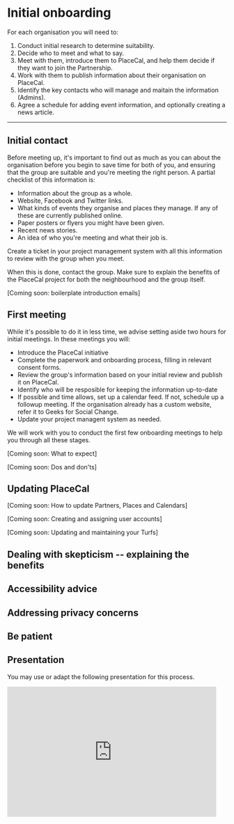 # Initial onboarding

For each organisation you will need to:

 1. Conduct initial research to determine suitability.
 1. Decide who to meet and what to say.
 1. Meet with them, introduce them to PlaceCal, and help them decide if they want to join the Partnership.
 1. Work with them to publish information about their organisation on PlaceCal.
 1. Identify the key contacts who will manage and maitain the information (Admins).
 1. Agree a schedule for adding event information, and optionally creating a news article.

---

## Initial contact

Before meeting up, it's important to find out as much as you can about the organisation before you begin to save time for both of you, and ensuring that the group are suitable and you're meeting the right person. A partial checklist of this information is:

 - Information about the group as a whole.
 - Website, Facebook and Twitter links.
 - What kinds of events they organise and places they manage. If any of these are currently published online.
 - Paper posters or flyers you might have been given.
 - Recent news stories.
 - An idea of who you're meeting and what their job is.

Create a ticket in your project management system with all this information to review with the group when you meet.

When this is done, contact the group. Make sure to explain the benefits of the PlaceCal project for both the neighbourhood and the group itself.

[Coming soon: boilerplate introduction emails]

## First meeting

While it's possible to do it in less time, we advise setting aside two hours for initial meetings. In these meetings you will:

- Introduce the PlaceCal initiative
- Complete the paperwork and onboarding process, filling in relevant consent forms.
- Review the group's information based on your initial review and publish it on PlaceCal.
- Identify who will be resposible for keeping the information up-to-date
- If possible and time allows, set up a calendar feed. If not, schedule up a followup meeting. If the organisation already has a custom website, refer it to Geeks for Social Change.
- Update your project managent system as needed.

We will work with you to conduct the first few onboarding meetings to help you through all these stages.

[Coming soon: What to expect]

[Coming soon: Dos and don'ts]

## Updating PlaceCal

[Coming soon: How to update Partners, Places and Calendars]

[Coming soon: Creating and assigning user accounts]

[Coming soon: Updating and maintaining your Turfs]

## Dealing with skepticism -- explaining the benefits

## Accessibility advice

## Addressing privacy concerns

## Be patient


## Presentation

You may use or adapt the following presentation for this process.

<iframe src="https://docs.google.com/presentation/d/e/2PACX-1vQMSMQ1yg0pRP8I52N542A-UA8K_z_jRXFDzqhOcqG9rAYVXTfhVV1KKXwmQ1Xm4LVld70ELbkGLIJ_/embed?start=false&loop=false&delayms=5000" frameborder="0" width="480" height="299" allowfullscreen="true" mozallowfullscreen="true" webkitallowfullscreen="true"></iframe>
